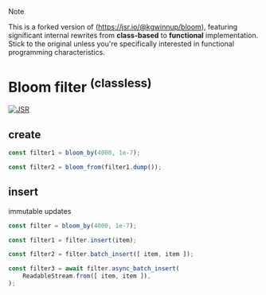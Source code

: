> [!NOTE]
> This is a forked version of (https://jsr.io/@kgwinnup/bloom),
> featuring significant internal rewrites from **class-based**
> to **functional** implementation.\
> Stick to the original unless you're specifically interested
> in functional programming characteristics.

# Bloom filter <sup>(classless)</sup>

[![JSR](https://jsr.io/badges/@imcotton/bloom)](https://jsr.io/@imcotton/bloom)





## create

```ts
const filter1 = bloom_by(4000, 1e-7);

const filter2 = bloom_from(filter1.dump());
```





## insert

immutable updates

```ts
const filter = bloom_by(4000, 1e-7);

const filter1 = filter.insert(item);

const filter2 = filter.batch_insert([ item, item ]);

const filter3 = await filter.async_batch_insert(
    ReadableStream.from([ item, item ]),
);
```


